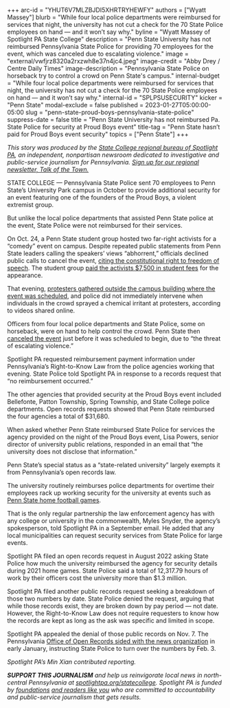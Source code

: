 +++
arc-id = "YHUT6V7MLZBJDI5XHRTRYHEWFY"
authors = ["Wyatt Massey"]
blurb = "While four local police departments were reimbursed for services that night, the university has not cut a check for the 70 State Police employees on hand — and it won’t say why."
byline = "Wyatt Massey of Spotlight PA State College"
description = "Penn State University has not reimbursed Pennsylvania State Police for providing 70 employees for the event, which was canceled due to escalating violence."
image = "external/vwfjrz8320a2rxzwh8e37n4jc4.jpeg"
image-credit = "Abby Drey / Centre Daily Times"
image-description = "Pennsylvania State Police on horseback try to control a crowd on Penn State's campus."
internal-budget = "While four local police departments were reimbursed for services that night, the university has not cut a check for the 70 State Police employees on hand — and it won’t say why."
internal-id = "SPLPSUSECURITY"
kicker = "Penn State"
modal-exclude = false
published = 2023-01-27T05:00:00-05:00
slug = "penn-state-proud-boys-pennsylvania-state-police"
suppress-date = false
title = "Penn State University has not reimbursed Pa. State Police for security at Proud Boys event"
title-tag = "Penn State hasn’t paid for Proud Boys event security"
topics = ["Penn State"]
+++

<i>This story was produced by the </i><a href="https://www.spotlightpa.org/statecollege"><i>State College regional bureau of Spotlight PA</i></a><i>, an independent, nonpartisan newsroom dedicated to investigative and public-service journalism for Pennsylvania. </i><a href="https://www.spotlightpa.org/newsletters/talkofthetown"><i>Sign up for our regional newsletter, Talk of the Town.</i></a>

STATE COLLEGE — Pennsylvania State Police sent 70 employees to Penn State’s University Park campus in October to provide additional security for an event featuring one of the founders of the Proud Boys, a violent extremist group.

But unlike the local police departments that assisted Penn State police at the event, State Police were not reimbursed for their services.

On Oct. 24, a Penn State student group hosted two far-right activists for a “comedy” event on campus. Despite repeated public statements from Penn State leaders calling the speakers’ views “abhorrent,” officials declined public calls to cancel the event, <a href="https://www.centredaily.com/news/local/education/penn-state/article267715632.html">citing the constitutional right to freedom of speech</a>. The student group <a href="http://pennstateupac.org/wp-content/uploads/2022/09/9-6-22-Minutes.pdf">paid the activists $7,500 in student fees</a> for the appearance.

That evening, <a href="https://www.centredaily.com/news/local/education/penn-state/article267845797.html">protesters gathered outside the campus building where the event was scheduled</a>, and police did not immediately intervene when individuals in the crowd sprayed a chemical irritant at protesters, according to videos shared online.

<script src="https://www.spotlightpa.org/embed.js" async></script><div data-spl-embed-version="1" data-spl-src="https://www.spotlightpa.org/embeds/newsletter/?cta=Sign%20up%20for%20our%20new%20regional%20newsletter%2C%20%3Cb%3ETalk%20of%20the%20Town%3C%2Fb%3E%2C%20and%20get%20all%20the%20news%20and%20notes%20from%20State%20College%20and%20north-central%20PA.&button=Sign%20Up%20Now&preselect=state_college&eyebrow=DON'T%20MISS%20A%20BEAT"></div>

Officers from four local police departments and State Police, some on horseback, were on hand to help control the crowd. Penn State then <a href="https://www.psu.edu/news/story/threat-violence-causes-university-police-cancel-tonights-event">canceled the event</a> just before it was scheduled to begin, due to “the threat of escalating violence.”

Spotlight PA requested reimbursement payment information under Pennsylvania’s Right-to-Know Law from the police agencies working that evening. State Police told Spotlight PA in response to a records request that “no reimbursement occurred.”

The other agencies that provided security at the Proud Boys event included Bellefonte, Patton Township, Spring Township, and State College police departments. Open records requests showed that Penn State reimbursed the four agencies a total of $31,680.

When asked whether Penn State reimbursed State Police for services the agency provided on the night of the Proud Boys event, Lisa Powers, senior director of university public relations, responded in an email that “the university does not disclose that information.”

Penn State’s special status as a “state-related university” largely exempts it from Pennsylvania’s open records law.

The university routinely reimburses police departments for overtime their employees rack up working security for the university at events such as <a href="https://www.spotlightpa.org/statecollege/2022/08/penn-state-football-police-overtime/">Penn State home football games</a>.

That is the only regular partnership the law enforcement agency has with any college or university in the commonwealth, Myles Snyder, the agency’s spokesperson, told Spotlight PA in a September email. He added that any local municipalities can request security services from State Police for large events.

<script src="https://www.spotlightpa.org/embed.js" async></script><div data-spl-embed-version="1" data-spl-src="https://www.spotlightpa.org/embeds/donate/"></div>

Spotlight PA filed an open records request in August 2022 asking State Police how much the university reimbursed the agency for security details during 2021 home games. State Police said a total of 12,317.79 hours of work by their officers cost the university more than $1.3 million.

Spotlight PA filed another public records request seeking a breakdown of those two numbers by date. State Police denied the request, arguing that while those records exist, they are broken down by pay period — not date. However, the Right-to-Know Law does not require requesters to know how the records are kept as long as the ask was specific and limited in scope.

Spotlight PA appealed the denial of those public records on Nov. 7. The Pennsylvania <a href="https://www.openrecords.pa.gov/Appeals/DocketSheet.cfm?docket=20222545">Office of Open Records sided with the news organization</a> in early January, instructing State Police to turn over the numbers by Feb. 3.

<i>Spotlight PA’s Min Xian contributed reporting.</i>

<i><b>SUPPORT THIS JOURNALISM</b></i><i> and help us reinvigorate local news in north-central Pennsylvania at </i><a href="https://spotlightpa.fundjournalism.org/donate?campaign=701Dn000000Ygq1IAC&utm_source=www.spotlightpa.org&utm_medium=statecollege:section&utm_campaign=statecollege:main"><i>spotlightpa.org/statecollege</i></a><i>. Spotlight PA is funded by </i><a href="https://www.spotlightpa.org/support"><i>foundations</i></a><i> </i><a href="https://www.spotlightpa.org/support"><i>and readers like you</i></a><i> who are committed to accountability and public-service journalism that gets results.</i>
